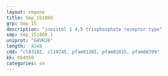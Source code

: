 ```yaml
---
layout: smgene
title: Smp_151860
grp: Smp_15
description: "inositol 1 4,5 trisphosphate receptor type"
smp: Smp_151860.1
uniprot: "G4VHJ6"
length:  4248
cdd: "cl03182, cl19745, pfam01365, pfam02815, pfam08709"
kk: K04958
categories: sm
---
```

